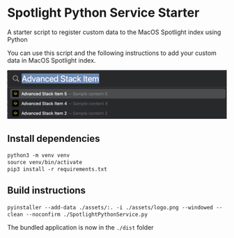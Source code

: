 # Spotlight Python Service Starter

A starter script to register custom data to the MacOS Spotlight index using Python

You can use this script and the following instructions to add your custom data in MacOS Spotlight index.

![](./assets/screenshot.png)

## Install dependencies

```shell
python3 -m venv venv
source venv/bin/activate
pip3 install -r requirements.txt
```

## Build instructions

```shell
pyinstaller --add-data ./assets/:. -i ./assets/logo.png --windowed --clean --noconfirm ./SpotlightPythonService.py
```

The bundled application is now in the `./dist` folder

